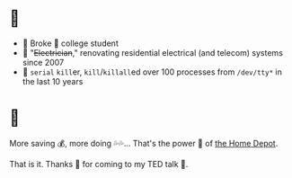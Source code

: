 # 👻
- 🤷 Broke 🦝 college student
- 🔌 "~~Electrician~~," renovating residential electrical (and telecom) systems since 2007
- 🔪 `serial` `kill`er, `kill`/`killall`ed over 100 processes from `/dev/tty*` in the last 10 years

# 🤑
More saving 💰, more doing 💦💦... That's the power 🔌 of [the Home Depot](https://homedepot.com).

That is it. Thanks 🙏 for coming to my TED talk 🙊.
